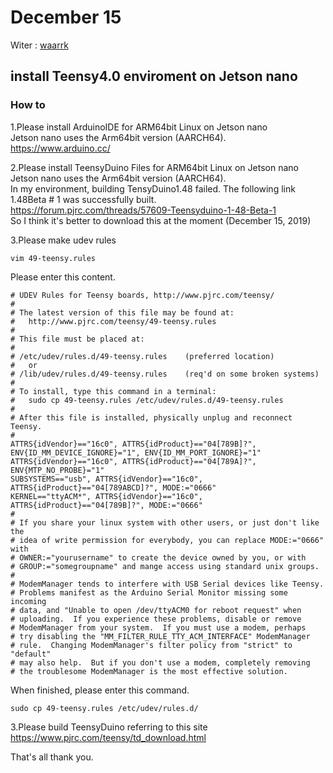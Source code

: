 # December 15
Witer : [waarrk](https://twitter.com/waarrk)

## install Teensy4.0 enviroment on Jetson nano

### How to
1.Please install ArduinoIDE for ARM64bit Linux on Jetson nano  
Jetson nano uses the Arm64bit version (AARCH64).  
https://www.arduino.cc/

2.Please install TeensyDuino Files for ARM64bit Linux on Jetson nano  
Jetson nano uses the Arm64bit version (AARCH64).  
In my environment, building TensyDuino1.48 failed. The following link 1.48Beta # 1 was successfully built.  
https://forum.pjrc.com/threads/57609-Teensyduino-1-48-Beta-1  
So I think it's better to download this at the moment (December 15, 2019)

3.Please make udev rules
~~~
vim 49-teensy.rules
~~~
Please enter this content.  
~~~
# UDEV Rules for Teensy boards, http://www.pjrc.com/teensy/
#
# The latest version of this file may be found at:
#   http://www.pjrc.com/teensy/49-teensy.rules
#
# This file must be placed at:
#
# /etc/udev/rules.d/49-teensy.rules    (preferred location)
#   or
# /lib/udev/rules.d/49-teensy.rules    (req'd on some broken systems)
#
# To install, type this command in a terminal:
#   sudo cp 49-teensy.rules /etc/udev/rules.d/49-teensy.rules
#
# After this file is installed, physically unplug and reconnect Teensy.
#
ATTRS{idVendor}=="16c0", ATTRS{idProduct}=="04[789B]?", ENV{ID_MM_DEVICE_IGNORE}="1", ENV{ID_MM_PORT_IGNORE}="1"
ATTRS{idVendor}=="16c0", ATTRS{idProduct}=="04[789A]?", ENV{MTP_NO_PROBE}="1"
SUBSYSTEMS=="usb", ATTRS{idVendor}=="16c0", ATTRS{idProduct}=="04[789ABCD]?", MODE:="0666"
KERNEL=="ttyACM*", ATTRS{idVendor}=="16c0", ATTRS{idProduct}=="04[789B]?", MODE:="0666"
#
# If you share your linux system with other users, or just don't like the
# idea of write permission for everybody, you can replace MODE:="0666" with
# OWNER:="yourusername" to create the device owned by you, or with
# GROUP:="somegroupname" and mange access using standard unix groups.
#
# ModemManager tends to interfere with USB Serial devices like Teensy.
# Problems manifest as the Arduino Serial Monitor missing some incoming
# data, and "Unable to open /dev/ttyACM0 for reboot request" when
# uploading.  If you experience these problems, disable or remove
# ModemManager from your system.  If you must use a modem, perhaps
# try disabling the "MM_FILTER_RULE_TTY_ACM_INTERFACE" ModemManager
# rule.  Changing ModemManager's filter policy from "strict" to "default"
# may also help.  But if you don't use a modem, completely removing
# the troublesome ModemManager is the most effective solution.
~~~
When finished, please enter this command.
~~~
sudo cp 49-teensy.rules /etc/udev/rules.d/
~~~

3.Please build TeensyDuino referring to this site  
https://www.pjrc.com/teensy/td_download.html

That's all thank you.
